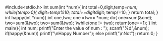 #include<stdio.h>
int sum(int *num){
   int total=0,digit,temp=*num;
   while(temp>0){
    digit=temp%10;
    total+=digit*digit;
    temp/=10;
   }
   return total;
}
int happy(int *num){
   int one,two;
   one =two= *num;
   do{
     one=sum(&one);
     two=sum(&two);
     two=sum(&two);
   }while(one != two);
   return(one==1);
}
int main(){
   int num;
   printf("Enter the value of num : ");
   scanf("%d",&num);
   if(happy(&num))
      printf("\nHappy Number");
   else
      printf("\nNot");
   return 0;
}
